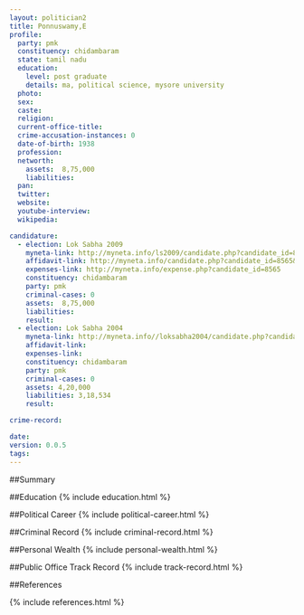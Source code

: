 ```yaml
---
layout: politician2
title: Ponnuswamy,E
profile: 
  party: pmk
  constituency: chidambaram
  state: tamil nadu
  education: 
    level: post graduate
    details: ma, political science, mysore university
  photo: 
  sex: 
  caste: 
  religion: 
  current-office-title: 
  crime-accusation-instances: 0
  date-of-birth: 1938
  profession: 
  networth: 
    assets:  8,75,000
    liabilities: 
  pan: 
  twitter: 
  website: 
  youtube-interview: 
  wikipedia: 

candidature: 
  - election: Lok Sabha 2009
    myneta-link: http://myneta.info/ls2009/candidate.php?candidate_id=8565
    affidavit-link: http://myneta.info/candidate.php?candidate_id=8565&scan=original
    expenses-link: http://myneta.info/expense.php?candidate_id=8565
    constituency: chidambaram 
    party: pmk
    criminal-cases: 0
    assets:  8,75,000
    liabilities: 
    result:  
  - election: Lok Sabha 2004
    myneta-link: http://myneta.info//loksabha2004/candidate.php?candidate_id=3338
    affidavit-link: 
    expenses-link: 
    constituency: chidambaram 
    party: pmk
    criminal-cases: 0
    assets: 4,20,000
    liabilities: 3,18,534
    result:  

crime-record: 

date: 
version: 0.0.5
tags: 
---
```

##Summary


##Education
{% include education.html %}


##Political Career
{% include political-career.html %}


##Criminal Record
{% include criminal-record.html %}


##Personal Wealth
{% include personal-wealth.html %}


##Public Office Track Record
{% include track-record.html %}


##References


{% include references.html %}